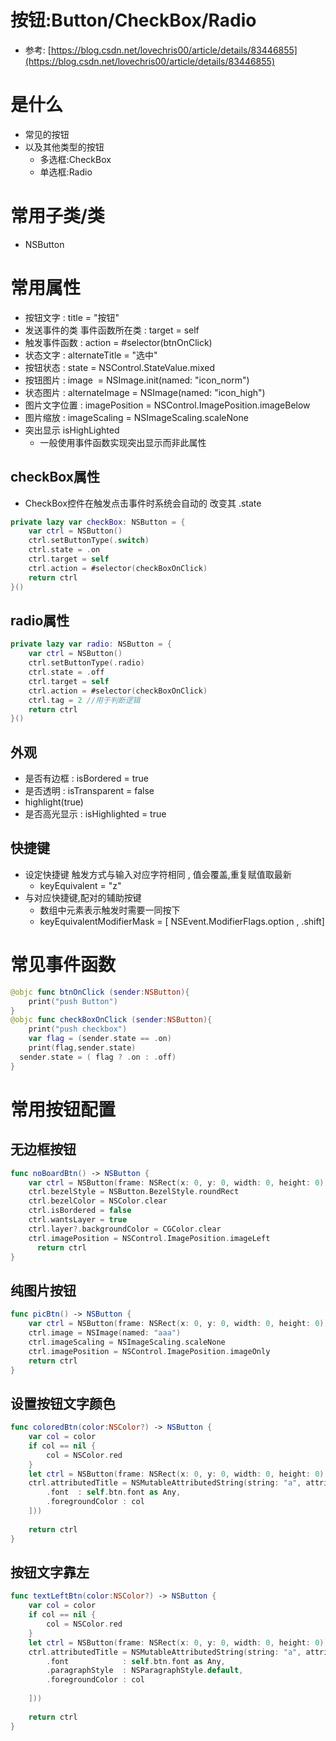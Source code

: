 # 按钮:Button/CheckBox/Radio

- 参考:  [https://blog.csdn.net/lovechris00/article/details/83446855](https://blog.csdn.net/lovechris00/article/details/83446855)

# 是什么

- 常见的按钮
- 以及其他类型的按钮
    - 多选框:CheckBox
    - 单选框:Radio

# 常用子类/类

- NSButton

# 常用属性

- 按钮文字 : title = "按钮"
- 发送事件的类 事件函数所在类 : target = self
- 触发事件函数 : action = #selector(btnOnClick)
- 状态文字 : alternateTitle = "选中"
- 按钮状态 : state = NSControl.StateValue.mixed
- 按钮图片 : image  = NSImage.init(named: "icon_norm")
- 状态图片 : alternateImage = NSImage(named: "icon_high")
- 图片文字位置 : imagePosition = NSControl.ImagePosition.imageBelow
- 图片缩放 : imageScaling = NSImageScaling.scaleNone
- 突出显示 isHighLighted
    - 一般使用事件函数实现突出显示而非此属性

## checkBox属性

- CheckBox控件在触发点击事件时系统会自动的 改变其 .state

```swift
private lazy var checkBox: NSButton = {
	var ctrl = NSButton()
	ctrl.setButtonType(.switch)
	ctrl.state = .on
	ctrl.target = self
	ctrl.action = #selector(checkBoxOnClick)
	return ctrl
}()
```

## radio属性

```swift
private lazy var radio: NSButton = {
    var ctrl = NSButton()
    ctrl.setButtonType(.radio)
    ctrl.state = .off
    ctrl.target = self
    ctrl.action = #selector(checkBoxOnClick)
    ctrl.tag = 2 //用于判断逻辑
    return ctrl
}()
```

## 外观

- 是否有边框 : isBordered = true
- 是否透明 : isTransparent = false
- highlight(true)
- 是否高光显示 : isHighlighted = true

## 快捷键

- 设定快捷键 触发方式与输入对应字符相同 , 值会覆盖,重复赋值取最新
    - keyEquivalent = "z"
- 与对应快捷键,配对的辅助按键
    - 数组中元素表示触发时需要一同按下
    - keyEquivalentModifierMask = [ NSEvent.ModifierFlags.option , .shift]

# 常见事件函数

```swift
@objc func btnOnClick (sender:NSButton){
    print("push Button")
}
@objc func checkBoxOnClick (sender:NSButton){
    print("push checkbox")
    var flag = (sender.state == .on)
    print(flag,sender.state)
  sender.state = ( flag ? .on : .off)
}
```

# 常用按钮配置

## 无边框按钮

```swift
func noBoardBtn() -> NSButton {
    var ctrl = NSButton(frame: NSRect(x: 0, y: 0, width: 0, height: 0))
    ctrl.bezelStyle = NSButton.BezelStyle.roundRect
    ctrl.bezelColor = NSColor.clear
    ctrl.isBordered = false
    ctrl.wantsLayer = true
    ctrl.layer?.backgroundColor = CGColor.clear
    ctrl.imagePosition = NSControl.ImagePosition.imageLeft
	  return ctrl
}
```

## 纯图片按钮

```swift
func picBtn() -> NSButton {
    var ctrl = NSButton(frame: NSRect(x: 0, y: 0, width: 0, height: 0))
    ctrl.image = NSImage(named: "aaa")
    ctrl.imageScaling = NSImageScaling.scaleNone
    ctrl.imagePosition = NSControl.ImagePosition.imageOnly
    return ctrl
}
```

## 设置按钮文字颜色

```swift
func coloredBtn(color:NSColor?) -> NSButton {
    var col = color
    if col == nil {
        col = NSColor.red
    }
    let ctrl = NSButton(frame: NSRect(x: 0, y: 0, width: 0, height: 0))
    ctrl.attributedTitle = NSMutableAttributedString(string: "a", attributes:([
        .font  : self.btn.font as Any,
        .foregroundColor : col
    ]))
    
    return ctrl
}
```

## 按钮文字靠左

```swift
func textLeftBtn(color:NSColor?) -> NSButton {
    var col = color
    if col == nil {
        col = NSColor.red
    }
    let ctrl = NSButton(frame: NSRect(x: 0, y: 0, width: 0, height: 0))
    ctrl.attributedTitle = NSMutableAttributedString(string: "a", attributes:([
        .font            : self.btn.font as Any,
        .paragraphStyle  : NSParagraphStyle.default,
        .foregroundColor : col
        
    ]))
    
    return ctrl
}
```